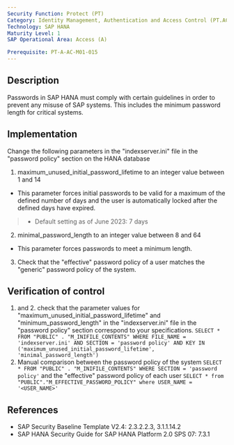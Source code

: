 ```yaml
---
Security Function: Protect (PT)
Category: Identity Management, Authentication and Access Control (PT.AC)
Technology: SAP HANA
Maturity Level: 1
SAP Operational Area: Access (A)

Prerequisite: PT-A-AC-M01-015
---
```


## Description

Passwords in SAP HANA must comply with certain guidelines in order to prevent any misuse of SAP systems. This includes the minimum password length for critical systems.

## Implementation

Change the following parameters in the "indexserver.ini" file in the "password policy" section on the HANA database

1. maximum_unused_initial_password_lifetime to an integer value between 1 and 14

* This parameter forces initial passwords to be valid for a maximum of the defined number of days and the user is automatically locked after the defined days have expired.

> * Default setting as of June 2023: 7 days

2. minimal_password_length to an integer value between 8 and 64

* This parameter forces passwords to meet a minimum length.

3. Check that the "effective" password policy of a user matches the "generic" password policy of the system.

## Verification of control

1. and 2. check that the parameter values for "maximum_unused_initial_password_lifetime" and "minimum_password_length" in the "indexserver.ini" file in the "password policy" section correspond to your specifications. `SELECT * FROM "PUBLIC" . "M_INIFILE_CONTENTS" WHERE FILE_NAME = 'indexserver.ini' AND SECTION = 'password policy' AND KEY IN ('maximum_unused_initial_password_lifetime', 'minimal_password_length')`
3. Manual comparison between the password policy of the system `SELECT * FROM "PUBLIC" . "M_INIFILE_CONTENTS" WHERE SECTION = 'password policy'` and the "effective" password policy of each user `SELECT * from "PUBLIC"."M_EFFECTIVE_PASSWORD_POLICY" where USER_NAME = '<USER_NAME>'`

## References

* SAP Security Baseline Template V2.4: 2.3.2.2.3, 3.1.1.14.2
* SAP HANA Security Guide for SAP HANA Platform 2.0 SPS 07: 7.3.1